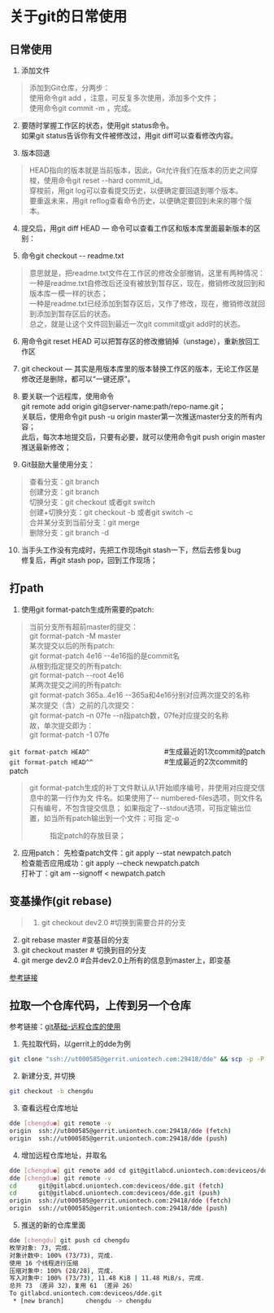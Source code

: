 # 关于git的日常使用

## 日常使用
1. 添加文件  
>添加到Git仓库，分两步：  
使用命令git add <file>，注意，可反复多次使用，添加多个文件；  
使用命令git commit -m <message>，完成。

2. 要随时掌握工作区的状态，使用git status命令。  
如果git status告诉你有文件被修改过，用git diff可以查看修改内容。

3. 版本回退  
>HEAD指向的版本就是当前版本，因此，Git允许我们在版本的历史之间穿梭，使用命令git reset --hard commit_id。  
穿梭前，用git log可以查看提交历史，以便确定要回退到哪个版本。  
要重返未来，用git reflog查看命令历史，以便确定要回到未来的哪个版本。  

4. 提交后，用git diff HEAD — <file>命令可以查看工作区和版本库里面最新版本的区别：

5. 命令git checkout -- readme.txt
>意思就是，把readme.txt文件在工作区的修改全部撤销，这里有两种情况：  
一种是readme.txt自修改后还没有被放到暂存区，现在，撤销修改就回到和版本库一模一样的状态；  
一种是readme.txt已经添加到暂存区后，又作了修改，现在，撤销修改就回到添加到暂存区后的状态。  
总之，就是让这个文件回到最近一次git commit或git add时的状态。

6. 用命令git reset HEAD <file>可以把暂存区的修改撤销掉（unstage），重新放回工作区

7. git checkout — <file>其实是用版本库里的版本替换工作区的版本，无论工作区是修改还是删除，都可以“一键还原”。

8. 要关联一个远程库，使用命令  
git remote add origin git@server-name:path/repo-name.git；  
关联后，使用命令git push -u origin master第一次推送master分支的所有内容；  
此后，每次本地提交后，只要有必要，就可以使用命令git push origin master推送最新修改；  

9. Git鼓励大量使用分支：  
>查看分支：git branch  
创建分支：git branch <name>  
切换分支：git checkout <name>或者git switch <name>  
创建+切换分支：git checkout -b <name>或者git switch -c <name>  
合并某分支到当前分支：git merge <name>  
删除分支：git branch -d <name>  

10. 当手头工作没有完成时，先把工作现场git stash一下，然后去修复bug  
修复后，再git stash pop，回到工作现场；



## 打path
1. 使用git format-patch生成所需要的patch:  
>当前分支所有超前master的提交：  
git format-patch -M master  
某次提交以后的所有patch:  
git format-patch 4e16 --4e16指的是commit名  
从根到指定提交的所有patch:  
git format-patch --root 4e16  
某两次提交之间的所有patch:  
git format-patch 365a..4e16 --365a和4e16分别对应两次提交的名称  
某次提交（含）之前的几次提交：  
git format-patch –n 07fe --n指patch数，07fe对应提交的名称  
故，单次提交即为：  
git format-patch -1 07fe

`git format-patch HEAD^ `　　　　　　　　　　#生成最近的1次commit的patch  
`git format-patch HEAD^^`　　　　　　　　　　#生成最近的2次commit的patch

>git format-patch生成的补丁文件默认从1开始顺序编号，并使用对应提交信息中的第一行作为文
件名。如果使用了-- numbered-files选项，则文件名只有编号，不包含提交信息；
如果指定了--stdout选项，可指定输出位置，如当所有patch输出到一个文件；可指
定-o <dir>指定patch的存放目录；


2. 应用patch：
先检查patch文件：git apply --stat newpatch.patch  
检查能否应用成功：git apply --check newpatch.patch  
打补丁：git am --signoff < newpatch.patch  

## 变基操作(git rebase)  
>1. git checkout dev2.0		#切换到需要合并的分支
2. git rebase master	        #变基目的分支
3. git checkout master		# 切换到目的分支
4. git merge dev2.0		       #合并dev2.0上所有的信息到master上，即变基

[参考链接](https://git-scm.com/book/zh/v2/Git-分支-变基)

## 拉取一个仓库代码，上传到另一个仓库

参考链接：[git基础-远程仓库的使用](https://git-scm.com/book/zh/v2/Git-%E5%9F%BA%E7%A1%80-%E8%BF%9C%E7%A8%8B%E4%BB%93%E5%BA%93%E7%9A%84%E4%BD%BF%E7%94%A8)
1. 先拉取代码，以gerrit上的dde为例
```bash
git clone "ssh://ut000585@gerrit.uniontech.com:29418/dde" && scp -p -P 29418 ut000585@gerrit.uniontech.com:hooks/commit-msg "dde/.git/hooks/"
```
2. 新建分支, 并切换
```bash
git checkout -b chengdu
```
3. 查看远程仓库地址
```bash
dde [chengdu●] git remote -v
origin  ssh://ut000585@gerrit.uniontech.com:29418/dde (fetch)
origin  ssh://ut000585@gerrit.uniontech.com:29418/dde (push)
```
4. 增加远程仓库地址，并取名
```bash
dde [chengdu●] git remote add cd git@gitlabcd.uniontech.com:deviceos/dde.git
dde [chengdu●] git remote -v
cd      git@gitlabcd.uniontech.com:deviceos/dde.git (fetch)
cd      git@gitlabcd.uniontech.com:deviceos/dde.git (push)
origin  ssh://ut000585@gerrit.uniontech.com:29418/dde (fetch)
origin  ssh://ut000585@gerrit.uniontech.com:29418/dde (push)

```
5. 推送的新的仓库里面
```bash
dde [chengdu] git push cd chengdu 
枚举对象: 73, 完成.
对象计数中: 100% (73/73), 完成.
使用 16 个线程进行压缩
压缩对象中: 100% (28/28), 完成.
写入对象中: 100% (73/73), 11.48 KiB | 11.48 MiB/s, 完成.
总共 73 （差异 32），复用 61 （差异 26）
To gitlabcd.uniontech.com:deviceos/dde.git
 * [new branch]      chengdu -> chengdu

```
